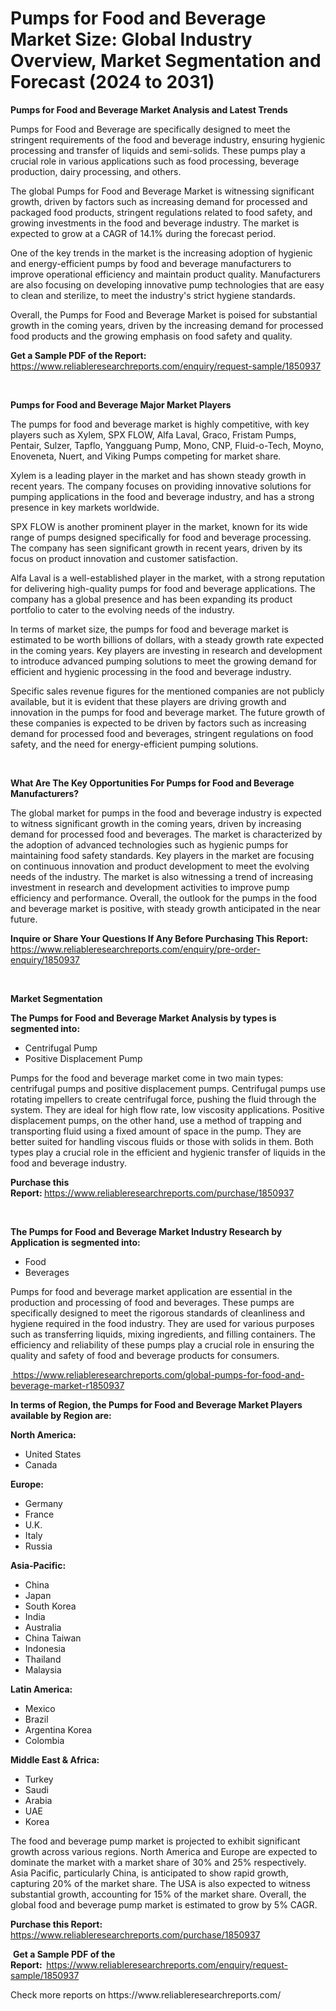 <p><h1>Pumps for Food and Beverage Market Size: Global Industry Overview, Market Segmentation and Forecast (2024 to 2031)</h1></p><p><strong>Pumps for Food and Beverage Market Analysis and Latest Trends</strong></p>
<p><p>Pumps for Food and Beverage are specifically designed to meet the stringent requirements of the food and beverage industry, ensuring hygienic processing and transfer of liquids and semi-solids. These pumps play a crucial role in various applications such as food processing, beverage production, dairy processing, and others.</p><p>The global Pumps for Food and Beverage Market is witnessing significant growth, driven by factors such as increasing demand for processed and packaged food products, stringent regulations related to food safety, and growing investments in the food and beverage industry. The market is expected to grow at a CAGR of 14.1% during the forecast period.</p><p>One of the key trends in the market is the increasing adoption of hygienic and energy-efficient pumps by food and beverage manufacturers to improve operational efficiency and maintain product quality. Manufacturers are also focusing on developing innovative pump technologies that are easy to clean and sterilize, to meet the industry's strict hygiene standards.</p><p>Overall, the Pumps for Food and Beverage Market is poised for substantial growth in the coming years, driven by the increasing demand for processed food products and the growing emphasis on food safety and quality.</p></p>
<p><strong>Get a Sample PDF of the Report:&nbsp;</strong> <a href="https://www.reliableresearchreports.com/enquiry/request-sample/1850937">https://www.reliableresearchreports.com/enquiry/request-sample/1850937</a></p>
<p>&nbsp;</p>
<p><strong>Pumps for Food and Beverage Major Market Players</strong></p>
<p><p>The pumps for food and beverage market is highly competitive, with key players such as Xylem, SPX FLOW, Alfa Laval, Graco, Fristam Pumps, Pentair, Sulzer, Tapflo, Yangguang Pump, Mono, CNP, Fluid-o-Tech, Moyno, Enoveneta, Nuert, and Viking Pumps competing for market share. </p><p>Xylem is a leading player in the market and has shown steady growth in recent years. The company focuses on providing innovative solutions for pumping applications in the food and beverage industry, and has a strong presence in key markets worldwide.</p><p>SPX FLOW is another prominent player in the market, known for its wide range of pumps designed specifically for food and beverage processing. The company has seen significant growth in recent years, driven by its focus on product innovation and customer satisfaction.</p><p>Alfa Laval is a well-established player in the market, with a strong reputation for delivering high-quality pumps for food and beverage applications. The company has a global presence and has been expanding its product portfolio to cater to the evolving needs of the industry.</p><p>In terms of market size, the pumps for food and beverage market is estimated to be worth billions of dollars, with a steady growth rate expected in the coming years. Key players are investing in research and development to introduce advanced pumping solutions to meet the growing demand for efficient and hygienic processing in the food and beverage industry.</p><p>Specific sales revenue figures for the mentioned companies are not publicly available, but it is evident that these players are driving growth and innovation in the pumps for food and beverage market. The future growth of these companies is expected to be driven by factors such as increasing demand for processed food and beverages, stringent regulations on food safety, and the need for energy-efficient pumping solutions.</p></p>
<p>&nbsp;</p>
<p><strong>What Are The Key Opportunities For Pumps for Food and Beverage Manufacturers?</strong></p>
<p><p>The global market for pumps in the food and beverage industry is expected to witness significant growth in the coming years, driven by increasing demand for processed food and beverages. The market is characterized by the adoption of advanced technologies such as hygienic pumps for maintaining food safety standards. Key players in the market are focusing on continuous innovation and product development to meet the evolving needs of the industry. The market is also witnessing a trend of increasing investment in research and development activities to improve pump efficiency and performance. Overall, the outlook for the pumps in the food and beverage market is positive, with steady growth anticipated in the near future.</p></p>
<p><strong>Inquire or Share Your Questions If Any Before Purchasing This Report:</strong> <a href="https://www.reliableresearchreports.com/enquiry/pre-order-enquiry/1850937">https://www.reliableresearchreports.com/enquiry/pre-order-enquiry/1850937</a></p>
<p>&nbsp;</p>
<p><strong>Market Segmentation</strong></p>
<p><strong>The Pumps for Food and Beverage Market Analysis by types is segmented into:</strong></p>
<p><ul><li>Centrifugal Pump</li><li>Positive Displacement Pump</li></ul></p>
<p><p>Pumps for the food and beverage market come in two main types: centrifugal pumps and positive displacement pumps. Centrifugal pumps use rotating impellers to create centrifugal force, pushing the fluid through the system. They are ideal for high flow rate, low viscosity applications. Positive displacement pumps, on the other hand, use a method of trapping and transporting fluid using a fixed amount of space in the pump. They are better suited for handling viscous fluids or those with solids in them. Both types play a crucial role in the efficient and hygienic transfer of liquids in the food and beverage industry.</p></p>
<p><strong>Purchase this Report:&nbsp;</strong><a href="https://www.reliableresearchreports.com/purchase/1850937">https://www.reliableresearchreports.com/purchase/1850937</a></p>
<p>&nbsp;</p>
<p><strong>The Pumps for Food and Beverage Market Industry Research by Application is segmented into:</strong></p>
<p><ul><li>Food</li><li>Beverages</li></ul></p>
<p><p>Pumps for food and beverage market application are essential in the production and processing of food and beverages. These pumps are specifically designed to meet the rigorous standards of cleanliness and hygiene required in the food industry. They are used for various purposes such as transferring liquids, mixing ingredients, and filling containers. The efficiency and reliability of these pumps play a crucial role in ensuring the quality and safety of food and beverage products for consumers.</p></p>
<p><a href="https://www.reliableresearchreports.com/global-pumps-for-food-and-beverage-market-r1850937">&nbsp;https://www.reliableresearchreports.com/global-pumps-for-food-and-beverage-market-r1850937</a></p>
<p><strong>In terms of Region, the Pumps for Food and Beverage Market Players available by Region are:</strong></p>
<p>
    <p> <strong> North America: </strong>
        <ul>
            <li>United States</li>
            <li>Canada</li>
        </ul>
        </p> 
    <p> <strong> Europe: </strong>
        <ul>
            <li>Germany</li>
            <li>France</li>
            <li>U.K.</li>
            <li>Italy</li>
            <li>Russia</li>
        </ul>
        </p> 
    <p> <strong> Asia-Pacific: </strong>
        <ul>
            <li>China</li>
            <li>Japan</li>
            <li>South Korea</li>
            <li>India</li>
            <li>Australia</li>
            <li>China Taiwan</li>
            <li>Indonesia</li>
            <li>Thailand</li>
            <li>Malaysia</li>
        </ul>
        </p> 
    <p> <strong> Latin America: </strong>
        <ul>
            <li>Mexico</li>
            <li>Brazil</li>
            <li>Argentina Korea</li>
            <li>Colombia</li>
        </ul>
        </p> 
    <p> <strong> Middle East & Africa: </strong>
        <ul>
            <li>Turkey</li>
            <li>Saudi</li>
            <li>Arabia</li>
            <li>UAE</li>
            <li>Korea</li>
        </ul>
    </p>
    </p>
<p><p>The food and beverage pump market is projected to exhibit significant growth across various regions. North America and Europe are expected to dominate the market with a market share of 30% and 25% respectively. Asia Pacific, particularly China, is anticipated to show rapid growth, capturing 20% of the market share. The USA is also expected to witness substantial growth, accounting for 15% of the market share. Overall, the global food and beverage pump market is estimated to grow by 5% CAGR.</p></p>
<p><strong>Purchase this Report: </strong><a href="https://www.reliableresearchreports.com/purchase/1850937">https://www.reliableresearchreports.com/purchase/1850937</a></p>
<p>&nbsp;<strong>Get a Sample PDF of the Report:&nbsp;&nbsp;</strong><a href="https://www.reliableresearchreports.com/enquiry/request-sample/1850937">https://www.reliableresearchreports.com/enquiry/request-sample/1850937</a></p>
<p><strong></strong></p>
<p>Check more reports on https://www.reliableresearchreports.com/</p>